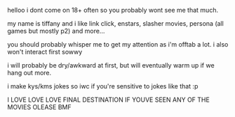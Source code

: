 helloo i dont come on 18+ often so you probably wont see me that much.

my name is tiffany and i like link click, enstars, slasher movies, persona (all games but mostly p2) and more...

you should probably whisper me to get my attention as i'm offtab a lot. i also won't interact first sowwy

i will probably be dry/awkward at first, but will eventually warm up if we hang out more.

i make kys/kms jokes so iwc if you're sensitive to jokes like that :p

I LOVE LOVE LOVE FINAL DESTINATION IF YOUVE SEEN ANY OF THE MOVIES OLEASE BMF 
